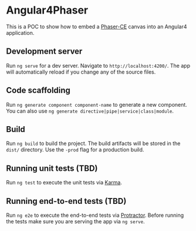 # Angular4Phaser
This is a POC to show how to embed a [Phaser-CE](https://github.com/photonstorm/phaser-ce) canvas into an Angular4 application.
## Development server
Run `ng serve` for a dev server. Navigate to `http://localhost:4200/`. The app will automatically reload if you change any of the source files.

## Code scaffolding
Run `ng generate component component-name` to generate a new component. You can also use `ng generate directive|pipe|service|class|module`.

## Build
Run `ng build` to build the project. The build artifacts will be stored in the `dist/` directory. Use the `-prod` flag for a production build.

## Running unit tests (TBD)
Run `ng test` to execute the unit tests via [Karma](https://karma-runner.github.io).

## Running end-to-end tests (TBD)
Run `ng e2e` to execute the end-to-end tests via [Protractor](http://www.protractortest.org/).
Before running the tests make sure you are serving the app via `ng serve`.
